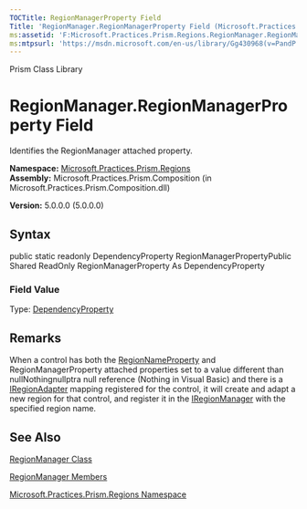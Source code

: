 ```yaml
---
TOCTitle: RegionManagerProperty Field
Title: 'RegionManager.RegionManagerProperty Field (Microsoft.Practices.Prism.Regions)'
ms:assetid: 'F:Microsoft.Practices.Prism.Regions.RegionManager.RegionManagerProperty'
ms:mtpsurl: 'https://msdn.microsoft.com/en-us/library/Gg430968(v=PandP.50)'
---
```


Prism Class Library

RegionManager.RegionManagerProperty Field
=============================================

Identifies the RegionManager attached property.

**Namespace:** [Microsoft.Practices.Prism.Regions](https://msdn.microsoft.com/n:microsoft.practices.prism.regions)
**Assembly:** Microsoft.Practices.Prism.Composition (in Microsoft.Practices.Prism.Composition.dll)

**Version:** 5.0.0.0 (5.0.0.0)

## Syntax


<span id="syntaxToggle"></span>public static readonly DependencyProperty RegionManagerPropertyPublic Shared ReadOnly RegionManagerProperty As DependencyProperty
### Field Value

Type: [DependencyProperty](http://msdn2.microsoft.com/en-us/library/ms589318)

Remarks
-------

<span id="remarksToggle"></span> When a control has both the [RegionNameProperty](https://msdn.microsoft.com/f:microsoft.practices.prism.regions.regionmanager.regionnameproperty) and RegionManagerProperty attached properties set to a value different than nullNothingnullptra null reference (Nothing in Visual Basic) and there is a [IRegionAdapter](https://msdn.microsoft.com/t:microsoft.practices.prism.regions.iregionadapter) mapping registered for the control, it will create and adapt a new region for that control, and register it in the [IRegionManager](https://msdn.microsoft.com/t:microsoft.practices.prism.regions.iregionmanager) with the specified region name.

See Also
--------


[RegionManager Class](https://msdn.microsoft.com/t:microsoft.practices.prism.regions.regionmanager)

[RegionManager Members](https://msdn.microsoft.com/allmembers.t:microsoft.practices.prism.regions.regionmanager)

[Microsoft.Practices.Prism.Regions Namespace](https://msdn.microsoft.com/n:microsoft.practices.prism.regions)
